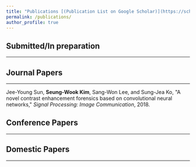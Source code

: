 ```yaml
---
title: "Publications [(Publication List on Google Scholar)](https://scholar.google.co.kr/citations?user=UNZmEKIAAAAJ&hl=ko)"
permalink: /publications/
author_profile: true
---
```


## Submitted/In preparation
---------------------------

## Journal Papers
------------------
Jee-Young Sun, **Seung-Wook Kim**, Sang-Won Lee, and Sung-Jea Ko, "A novel contrast enhancement forensics based on convolutional neural networks," _Signal Processing: Image Communication_, 2018.

## Conference Papers
--------------------

## Domestic Papers
------------------
